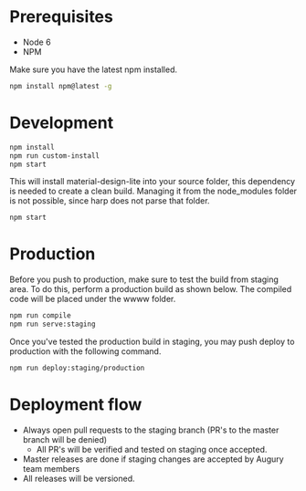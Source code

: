 # Prerequisites

* Node 6
* NPM

Make sure you have the latest npm installed.

```bash
npm install npm@latest -g
```

# Development

```bash
npm install
npm run custom-install
npm start

```
This will install material-design-lite into your source folder, this dependency is needed to create a clean build. Managing it from the node_modules folder is not possible, since harp does not parse that folder.

```bash
npm start
```

# Production

Before you push to production, make sure to test the build from staging area. To do this, perform a production build as shown below. The compiled code will be placed under the wwww folder.

```bash
npm run compile
npm run serve:staging
```

Once you've tested the production build in staging, you may push deploy to production with the following command.

```bash
npm run deploy:staging/production
```

# Deployment flow

* Always open pull requests to the staging branch (PR's to the master branch will be denied)
    * All PR's will be verified and tested on staging once accepted.
* Master releases are done if staging changes are accepted by Augury team members
* All releases will be versioned.
